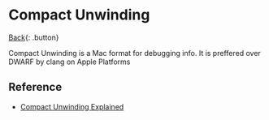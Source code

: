 # Compact Unwinding

[Back](./c-compiler.md){: .button}

Compact Unwinding is a Mac format for debugging info. It is preffered over DWARF by clang on Apple Platforms

## Reference

- [Compact Unwinding Explained](https://gankra.github.io/blah/compact-unwinding/)

